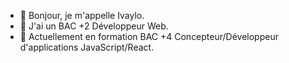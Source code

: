 - 👋 Bonjour, je m'appelle Ivaylo.
- 👀 J'ai un BAC +2 Développeur Web.
- 🌱 Actuellement en formation BAC +4 Concepteur/Développeur d'applications JavaScript/React.

